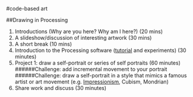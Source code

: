 #code-based art

##Drawing in Processing

1. Introductions (Why are you here? Why am I here?) (20 mins)
2. A slideshow/discussion of interesting artwork (30 mins)
3. A short break (10 mins)
4. Introduction to the Processing software ([tutorial](https://www.raspberrypi.org/learning/introduction-to-processing/worksheet/) and experiments) (30 minutes)
5. Project 1: draw a self-portrait or series of self portraits (60 minutes)
######Challenge: add incremental movement to your portrait
######Challenge: draw a self-portrait in a style that mimics a famous artist or art movement (e.g. [Impressionism](http://mattdesl.github.io/impressionist/app/), Cubism, Mondrian)  
6. Share work and discuss (30 minutes) 


